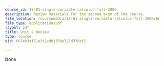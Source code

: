 ```yaml
---
course_id: 18-01-single-variable-calculus-fall-2006
description: Review materials for the second exam of the course.
file_location: /coursemedia/18-01-single-variable-calculus-fall-2006/6674b3af71a312ed81359e727d376ef1_exam2review.pdf
file_type: application/pdf
layout: pdf
title: Unit 2 Review
type: course
uid: 6674b3af71a312ed81359e727d376ef1

---
```

None